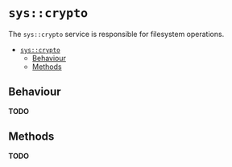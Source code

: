 # `sys::crypto`
The `sys::crypto` service is responsible for filesystem operations.

- [`sys::crypto`](#syscrypto)
  - [Behaviour](#behaviour)
  - [Methods](#methods)

## Behaviour
**TODO**

## Methods
**TODO**